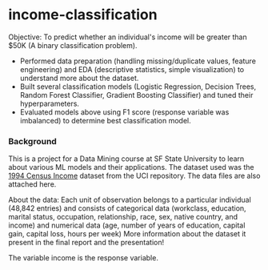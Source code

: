 # income-classification

Objective: To predict whether an individual's income will be greater than $50K (A binary classification problem).

- Performed data preparation (handling missing/duplicate values, feature engineering) and EDA (descriptive statistics, simple visualization) to understand more about the dataset. 
- Built several classification models (Logistic Regression, Decision Trees, Random Forest Classifier, Gradient Boosting Classifier) and tuned their hyperparameters.
- Evaluated models above using F1 score (response variable was imbalanced) to determine best classification model.

### Background

This is a project for a Data Mining course at SF State University to learn about various ML models and their applications. The dataset used was the [1994 Census Income](https://archive.ics.uci.edu/dataset/2/adult) dataset from the UCI repository. The data files are also attached here. 

About the data: Each unit of observation belongs to a particular individual (48,842 entries) and consists of categorical data (workclass, education, marital status, occupation, relationship, race, sex, native country, and income) and numerical data (age, number of years of education, capital gain, capital loss, hours per week)
More information about the dataset it present in the final report and the presentation!

The variable income is the response variable.
